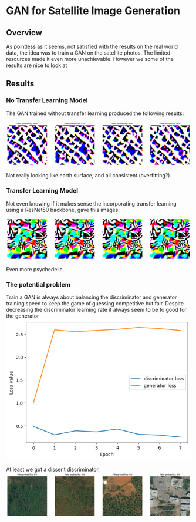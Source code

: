 # GAN for Satellite Image Generation

## Overview
As pointless as it seems, not satisfied with the results on the real world data, the idea was to train a GAN on the satellite photos. The limited resources made it even more unachievable. However we some of the results are  nice to look at


## Results

### No Transfer Learning Model
The GAN trained without transfer learning produced the following results:

![Generated Image - No Transfer Learning](result_images/transfer_resnet_8_epochs.png)

Not really looking like earth surface, and all consistent (overfitting?).


### Transfer Learning Model
Not even knowing if it makes sense the incorporating transfer learning using a ResNet50 backbone, gave this images:

![Generated Image - Transfer Learning](result_images/normal_distribution.png)

Even more psychedelic. 

### The potential problem
Train a GAN is always about balancing the discriminator and generator training speed to keep the game of guessing competitive but fair. Despite decreasing the discriminator learning rate it always seem to be to good for the generator
![Learning curves]( result_images/without-pretrained-learning-curve.png)

At least we got a dissent discriminator.
![Real images discriminator]( result_images/real_images_discriminator.png)


